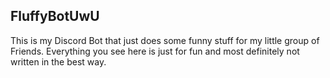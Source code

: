 ## FluffyBotUwU

This is my Discord Bot that just does some funny stuff for my little group of Friends.
Everything you see here is just for fun and most definitely not written in the best way.
